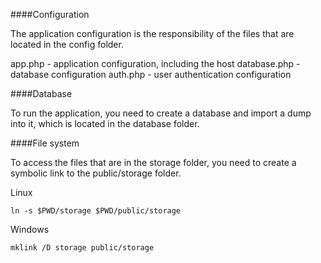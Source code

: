 ####Configuration

The application configuration is the responsibility of the files that are located in the config folder.

app.php - application configuration, including the host
database.php - database configuration
auth.php - user authentication configuration

####Database

To run the application, you need to create a database and import a dump into it, which is located in the database folder.

####File system

To access the files that are in the storage folder, you need to create a symbolic link to the public/storage folder.

Linux
```
ln -s $PWD/storage $PWD/public/storage
```
Windows
```
mklink /D storage public/storage
```